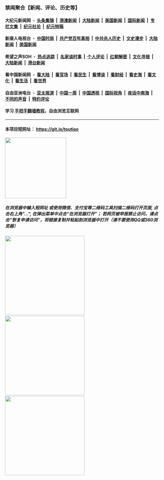 ### 禁闻聚合【新闻、评论、历史等】

#### 大纪元新闻网 &nbsp;-&nbsp; [头条集锦](indexes/E头条集锦.md?t=02280131) &nbsp;|&nbsp; [港澳新闻](indexes/E港澳新闻.md?t=02280131)  &nbsp;|&nbsp; [大陆新闻](indexes/E大陆新闻.md?t=02280131) &nbsp;|&nbsp; [美国新闻](indexes/E美国新闻.md?t=02280131) &nbsp;|&nbsp; [国际新闻](indexes/E国际新闻.md?t=02280131) &nbsp;|&nbsp; [专栏文集](indexes/E专栏文集.md?t=02280131) &nbsp;|&nbsp; [纪元社论](indexes/E纪元社论.md?t=02280131) &nbsp;|&nbsp; [纪元特稿](indexes/E纪元特稿.md?t=02280131) 

#### 新唐人电视台 &nbsp;-&nbsp; [中国时局](indexes/N中国时局.md?t=02280131) &nbsp;|&nbsp; [共产党百年真相](indexes/N共产党百年真相.md?t=02280131) &nbsp;|&nbsp; [中共杀人历史](indexes/N中共杀人历史.md?t=02280131) &nbsp;|&nbsp; [文史漫步](indexes/N文史漫步.md?t=02280131) &nbsp;|&nbsp; [大陆新闻](indexes/N大陆新闻.md?t=02280131) &nbsp;|&nbsp; [美国新闻](indexes/N美国新闻.md?t=02280131)

#### 希望之声SOH &nbsp;-&nbsp; [热点追踪](indexes/H热点追踪.md?t=02280131) &nbsp;|&nbsp; [名家谈时事](indexes/H名家谈时事.md?t=02280131) &nbsp;|&nbsp; [个人评论](indexes/H个人评论.md?t=02280131)  &nbsp;|&nbsp; [红朝解密](indexes/H红朝解密.md?t=02280131) &nbsp;|&nbsp; [文化寻根](indexes/H文化寻根.md?t=02280131) &nbsp;|&nbsp; [大陆新闻](indexes/H大陆新闻.md?t=02280131) &nbsp;|&nbsp; [港台新闻](indexes/H港台新闻.md?t=02280131)

#### 看中国新闻网 &nbsp;-&nbsp; [看大陆](indexes/S看大陆.md?t=02280131) &nbsp;|&nbsp; [看官场](indexes/S看官场.md?t=02280131) &nbsp;|&nbsp; [看民生](indexes/S看民生.md?t=02280131)  &nbsp;|&nbsp; [看博谈](indexes/S看博谈.md?t=02280131) &nbsp;|&nbsp; [看财经](indexes/S看财经.md?t=02280131) &nbsp;|&nbsp; [看史海](indexes/S看史海.md?t=02280131) &nbsp;|&nbsp; [看文化](indexes/S看文化.md?t=02280131) &nbsp;|&nbsp; [看生活](indexes/S看生活.md?t=02280131) &nbsp;|&nbsp; [看世界](indexes/S看世界.md?t=02280131)

#### 自由亚洲电台 &nbsp;-&nbsp; [亚太报道](indexes/R亚太报道.md?t=02280131) &nbsp;|&nbsp; [中国一周](indexes/R中国一周.md?t=02280131) &nbsp;|&nbsp; [中国透视](indexes/R中国透视.md?t=02280131)  &nbsp;|&nbsp; [国际视角](indexes/R国际视角.md?t=02280131) &nbsp;|&nbsp; [夜话中南海](indexes/R夜话中南海.md?t=02280131) &nbsp;|&nbsp; [不同的声音](indexes/R不同的声音.md?t=02280131) &nbsp;|&nbsp; [特约评论](indexes/R特约评论.md?t=02280131)

#### 学习 [手把手翻墙教程](https://github.com/gfw-breaker/guides/wiki)，自由浏览互联网

----

#### 本项目短网址： https://git.io/toutiao
<img src="https://raw.githubusercontent.com/gfw-breaker/banned-news/master/scripts/img/qr.png" width="200px"/>  

##### 在浏览器中输入短网址 或使用微信、支付宝等二维码工具扫描二维码打开页面, 点击右上角"...", 在弹出菜单中点击“在浏览器打开”； 若网页被举报禁止访问，请点击“恢复申请访问”，将链接复制并粘贴到浏览器中打开（请不要使用QQ或360浏览器）

<img src="https://raw.githubusercontent.com/gfw-breaker/banned-news/master/scripts/img/1.png" width="260px"/> &nbsp; <img src="https://raw.githubusercontent.com/gfw-breaker/banned-news/master/scripts/img/2.png" width="260px"/> &nbsp; <img src="https://raw.githubusercontent.com/gfw-breaker/banned-news/master/scripts/img/3.png" width="260px"/>

